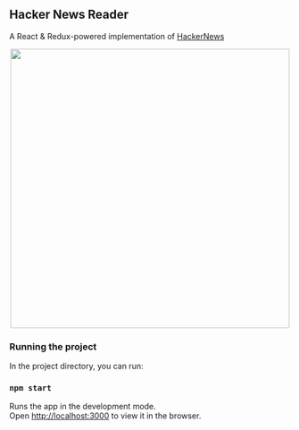 ## Hacker News Reader
A React & Redux-powered implementation of [HackerNews](https://news.ycombinator.com/)

<img src="https://i.postimg.cc/tgBytFns/Annotation-2020-05-05-142445.png" 
    height="500" style="display: block;margin-left: auto;margin-right: auto;">

### Running the project

In the project directory, you can run:

### `npm start`

Runs the app in the development mode.<br />
Open [http://localhost:3000](http://localhost:3000) to view it in the browser.
